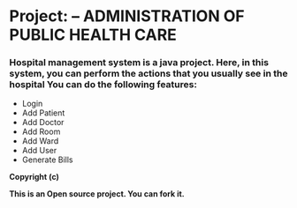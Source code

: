 # Project: – ADMINISTRATION OF PUBLIC HEALTH CARE
### Hospital management system is a java project. Here, in this system, you can perform the actions that you usually see in the hospital You can do the following features:

- Login
- Add Patient
- Add Doctor
- Add Room
- Add Ward
- Add User
- Generate Bills


**Copyright (c)**

**This is an Open source project. You can fork it.**
